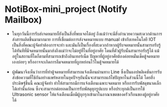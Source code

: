 # NotiBox-mini_project (Notify Mailbox)
* ในทุกวันนี้การรับส่งจดหมายก็ยังเป็นสิ่งที่พบเจอได้อยู่ ถึงแม้ว่าจะมีสิ่งอำนวยความสะดวกด้านการส่งสารผลิตขึ้นมามากมาย การที่เชื่อมต่อการส่งจดหมายแบบ manual เข้ากับเทคโนโลยี IOT เป็นสิ่งที่คณะผู้จัดทำต้องการจะทำ และมันก็เป็นเรื่องที่สะดวกถ้าหากผู้รับจดหมายนั้นสามารถรับรู้ได้ทันทีที่มีจดหมายนั้นมาส่งถึงแม่ว่าจะไม่อยู่ที่ในที่อยู่อาศัย โดนที่ตัวผู้รับนั้นสามารถรับรู้ได้ แม้อยู่ในสถานที่ใดก็ตามที่สามารถเข้าถึงอินเทอร์เน็ต ปัญหาที่ผู้อยู่อาศัยต้องค่อยหมั่นเช็คตู้จดหมายเองบ่อยๆ หรืออาจจะเกิดการลืมจดหมายที่ถูกหย่อนไว้ในตู้จดหมายได้
  
* ผู้พัฒนาจึงเห็นว่าการที่ทำตู้จดหมายที่สามารถแจ้งเตือนผ่านทาง Line ซึ่งเป็นแอปพลิเคชันการรับส่งข้อความที่ใช้กันอย่างแพร่หลายในยุคปัจจุบันนั้นจะสามารถแก้ไขปัญหาในส่วนนี้ได้ โดยสิ่งประดิษฐ์ชิ้นนี้ คณะผู้จัดทำ ทำให้สามารถมีการแจ้งเตือนเฉพาะจดหมาย หรือการรับพัสดุขนาดเล็กได้เท่านั้นก่อน ซึ่งจะสามารถต่อยอดเป็นการรับพัสดุทุกรูปแบบ หรือประยุกต์เป็นการใช้ Ultrasonic sensor ให้แจ้งเตือนเมื่อมีผู้บุกรุกเข้ามาในอาณาเขตของครัวเรือนของผู้อยู่อาศัยได้
